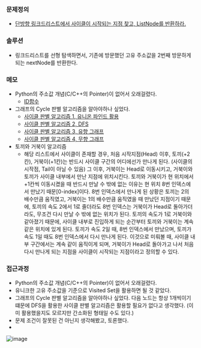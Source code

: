 ### 문제정의
- [단방향 링크드리스트에서 사이클이 시작되는 지점 찾고, ListNode를 반환하라.](https://leetcode.com/problems/linked-list-cycle-ii/)
### 솔루션
- 링크드리스트를 선형 탐색하면서, 기존에 방문했던 고유 주소값을 2번째 방문하게 되는 nextNode를 반환한다. 
### 메모
- Python의 주소값 개념(C/C++의 Pointer)이 없어서 오래걸렸다. 
  - [ID함수](https://wjunsea.tistory.com/82)
- 그래프의 Cycle 판별 알고리즘을 알아야하나 싶었다. 
  - [사이클 판별 알고리즘 1, 유니온 파인드 활용](https://www.google.com/search?q=%EC%82%AC%EC%9D%B4%ED%81%B4+%EA%B2%80%EC%82%AC+%EC%95%8C%EA%B3%A0%EB%A6%AC%EC%A6%98&sxsrf=AJOqlzXKjk0b1PZ1gELakwMlFoSoOs-27Q%3A1678347008438&ei=AIsJZLimGp-12roP5YC8oA4&ved=0ahUKEwi4pv3pqc79AhWfmlYBHWUAD-QQ4dUDCA8&uact=5&oq=%EC%82%AC%EC%9D%B4%ED%81%B4+%EA%B2%80%EC%82%AC+%EC%95%8C%EA%B3%A0%EB%A6%AC%EC%A6%98&gs_lcp=Cgxnd3Mtd2l6LXNlcnAQAzIECCMQJzoKCAAQRxDWBBCwAzoLCAAQgAQQsQMQgwE6EAgAEIAEEBQQhwIQsQMQgwE6BQgAEIAEOgoIABCABBAUEIcCOgcIIxDqAhAnOhEILhCABBCxAxCDARDHARDRAzoECAAQAzoLCC4QgAQQsQMQgwE6BAgAEEM6CAguEIAEELEDOggIABCABBCxAzoFCC4QgAQ6BAgAEB5KBAhBGABQxQRYoSpgiitoBnABeAaAAa0CiAG_NZIBCTAuMjIuMTEuMZgBAKABAbABCsgBCsABAQ&sclient=gws-wiz-serp)
  - [사이클 판별 알고리즘 2, DFS](https://velog.io/@since-1994/%EA%B7%B8%EB%9E%98%ED%94%84-Detection-cycle-%EC%82%AC%EC%9D%B4%ED%81%B4-%EC%B0%BE%EA%B8%B0)
  - [사이클 판별 알고리즘 3, 유향 그래프](https://deep-learning-study.tistory.com/582)
  - [사이클 판별 알고리즘 4, 무향 그래프](https://deep-learning-study.tistory.com/584)
- 토끼와 거북이 알고리즘 
  - 해당 리스트에서 사이클이 존재할 경우, 처음 시작지점(Head) 이후, 토끼(+2칸), 거북이(+1칸)는 반드시 사이클 구간의 어디에선가 만나게 된다. (사이클의 시작점, Tail이 아닐 수 있음) 그 이후, 거북이는 Head로 이동시키고, 거북이와 토끼가 사이클 내부에서 만난 지점에 위치시킨다. 토끼와 거북이가 현 위치에서 +1칸씩 이동시켰을 때 반드시 만날 수 밖에 없는 이유는 현 위치 8번 인덱스에서 만났기 때문[0-index]이다. 8번 인덱스에서 만나게 된 상황은 토끼는 2의 배수만큼 움직였고, 거북이는 1의 배수만큼 움직였을 때 만났던 지점이기 때문에, 토끼의 속도 2에서 1로 줄더라도 8번 인덱스는 거북이가 Head로 돌아가더라도, 무조건 다시 만날 수 밖에 없는 위치가 된다. 토끼의 속도가 1로 거북이와 같아졌기 때문에, 사이클 내부로 진입하게 되는 순간부터 토끼와 거북이는 계속 같은 위치에 있게 된다. 토끼가 속도 2일 때, 8번 인덱스에서 만났으며, 토끼가 속도 1일 때도 8번 인덱스에서 다시 만나게 된다. 이것으로 미뤄볼 때, 사이클 내부 구간에서는 계속 같이 움직이게 되며, 거북이가 Head로 돌아가고 나서 처음 다시 만나게 되는 지점을 사이클이 시작되는 지점이라고 정의할 수 있다. 

### 접근과정
- Python의 주소값 개념(C/C++의 Pointer)이 없어서 오래걸렸다. 
- 유니크한 고유 주소값을 기준으로 Visited Set을 활용하면 될 것 같았다. 
- 그래프의 Cycle 판별 알고리즘을 알아야하나 싶었다. 다음 노드는 항상 1개씩이기 떄문에 DFS을 활용한 사이클 판별 알고리즘은 활용할 필요가 없다고 생각했다. (이미 활용했을지도 모르지만 간소화된 형태일 수도 있다.)
- 문제 조건이 잘못된 건 아닌지 생각해봤고, 토론했다. 
- 
![image](https://user-images.githubusercontent.com/16419202/223955764-f57ec1b2-c5c1-495f-84a8-91e2b442db39.png)

